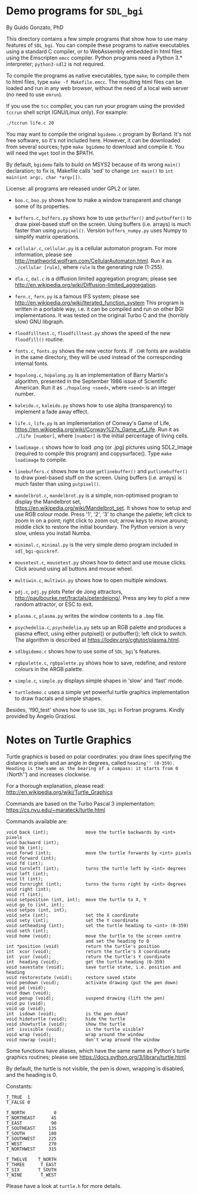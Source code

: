 # Demo programs for `SDL_bgi`

By Guido Gonzato, PhD

This directory contains a few simple programs that show how to use
many features of `SDL_bgi`. You can compile these programs to native
executables using a standard C compiler, or to WebAssembly embedded in
html files using the Emscripten `emcc` compiler. Python programs need
a Python 3.* interpreter; `python3-sdl2` is not required.

To compile the programs as native executables, type `make`; to compile
them to html files, type `make -f Makefile.emcc`. The resulting
html files can be loaded and run in any web browser, without the need
of a local web server (no need to use `emrun`).

If you use the `tcc` compiler, you can run your program using the
provided `tccrun` shell script (GNU/Linux only). For example:

    ./tccrun life.c 20

You may want to compile the original `bgidemo.c` program by Borland.
It's not free software, so it's not included here. However, it can be
downloaded from several sources; type `make bgidemo` to download and
compile it. You will need the `wget` tool in the $PATH.

By default, `bgidemo` fails to build on MSYS2 because of its wrong
`main()` declaration; to fix is, Makefile calls 'sed' to change `int
main()` to `int main(int argc, char *argv[])`.

License: all programs are released under GPL2 or later.

- `boo.c`, `boo.py` shows how to make a window transparent and change
some of its properties.

- `buffers.c`, `buffers.py` shows how to use `getbuffer()` and
`putbuffer()` to draw pixel-based stuff on the screen. Using buffers
(i.e. arrays) is much faster than using `putpixel()`. Version
`buffers_numpy.py` uses Numpy to simplify matrix operations.

- `cellular.c`, `cellular.py` is a cellular automaton program. For
more information, please see
<http://mathworld.wolfram.com/CellularAutomaton.html>. Run
it as `./cellular [rule]`, where `rule` is the generating rule (1-255).

- `dla.c`, `dal.c` is a diffusion limited aggregation program; please
see
<http://en.wikipedia.org/wiki/Diffusion-limited_aggregation>.

- `fern.c`, `fern.py` is a famous IFS system; please see
<http://en.wikipedia.org/wiki/Iterated_function_system> This program is
written in a portable way, i.e. it can be compiled and run on other
BGI implementations. It was tested on the original Turbo C and the
(horribly slow) GNU libgraph.

- `floodfilltest.c`, `floodfilltest.py` shows the speed of the new
`floodfill()` routine.

- `fonts.c`, `fonts.py` shows the new vector fonts. If `.CHR` fonts
are available in the same directory, they will be used instead of the
corresponding internal fonts.

- `hopalong.c`, `hopalong.py` is an implementation of Barry Martin's
algorithm, presented in the September 1986 issue of Scientific American.
Run it as `./hopalong <seed>`, where `<seed>` is an integer number.

- `kaleido.c`, `kaleido.py`  shows how to use alpha (transparency) to
implement a fade away effect.

- `life.c`, `life.py`  is an implementation of Conway's Game of Life,
<https://en.wikipedia.org/wiki/Conway%27s_Game_of_Life>. Run it as
`./life [number]`, where `[number]` is the initial percentage of living
cells.

- `loadimage.c` shows how to load .png (or .jpg) pictures using 
SDL2_Image (required to compile this program) and copysurface().
Type `make loadimage` to compile.

- `linebuffers.c` shows how to use `getlinebuffer()` and
`putlinebuffer()` to draw pixel-based stuff on the screen. Using
buffers (i.e. arrays) is much faster than using `putpixel()`.

- `mandelbrot.c`, `mandelbrot.py` is a simple, non-optimised program
to display the Mandelbrot set,
<https://en.wikipedia.org/wiki/Mandelbrot_set>. It shows how to setup
and use RGB colour mode. Press '1', '2', '3' to change the palette;
left click to zoom in on a point; right click to zoom out; arrow keys
to move around; middle click to restore the initial boundary.
The Python version is *very* slow, unless you install Numba.

- `minimal.c`, `minimal.py` is the very simple demo program included
in `sdl_bgi-quickref`.

- `mousetest.c`, `mousetest.py` shows how to detect and use mouse
clicks. Click around using all buttons and mouse wheel.

- `multiwin.c`, `multiwin.py` shows how to open multiple windows.

- `pdj.c`, `pdj.py` plots Peter de Jong attractors,
<http://paulbourke.net/fractals/peterdejong/>. Press any key to plot a
new random attractor, or ESC to exit.

- `plasma.c`, `plasma.py` writes the window contents to a `.bmp` file.

- `psychedelia.c`, `psychedelia.py` sets up an RGB palette and
produces a plasma effect, using either putpixel() or putbuffer(); left
click to switch. The algorithm is described at
<https://lodev.org/cgtutor/plasma.html>.

- `sdlbgidemo.c` shows how to use some of `SDL_bgi`'s features.

- `rgbpalette.c`, `rgbpalette.py` shows how to save, redefine, and
restore colours in the ARGB palette.

- `simple.c`, `simple.py` displays simple shapes in 'slow' and 'fast'
mode.

- `turtledemo.c` uses a simple yet powerful turtle graphics
implementation to draw fractals and simple shapes.

Besides, 'f90_test' shows how to use `SDL_bgi` in Fortran programs.
Kindly provided by Angelo Graziosi.


# Notes on Turtle Graphics

Turtle graphics is based on polar coordinates: you draw lines
specifying the distance in pixels and an angle in degrees, called
``heading'' (0-359). Heading is the same as the bearing of a compass: it
starts from 0 (``North'') and increases clockwise.

For a thorough explanation, please read:
<http://en.wikipedia.org/wiki/Turtle_Graphics>

Commands are based on the Turbo Pascal 3 implementation:
<https://cs.nyu.edu/~marateck/turtle.html>

Commands available are:

````
void back (int);              move the turtle backwards by <int> pixels
void backward (int);
void bk (int);
void forwd (int);             move the turtle forwards by <int> pixels
void forward (int);
void fd (int);
void turnleft (int);          turns the turtle left by <int> degrees
void left (int);
void lt (int);
void turnright (int);         turns the turns right by <int> degrees
void right (int);
void rt (int);
void setposition (int, int);  move the turtle to X, Y
void go_to (int, int);
void setpos (int, int);
void setx (int);              set the X coordinate
void sety (int);              set the Y coordinate
void setheading (int);        set the turtle heading to <int> (0-359)
void seth (int);
void home (void);             move the turtle to the screen centre
                              and set the heading to 0
int *position (void)          return the turtle's position
int  xcor (void);             return the turtle's X coordinate
int  ycor (void);             return the turtle's Y coordinate
int  heading (void);          get the turtle heading (0-359)
void savestate (void);        save turtle state, i.e. position and heading
void restorestate (void);     restore saved state
void pendown (void);          activate drawing (put the pen down)
void pd (void);
void down (void);
void penup (void);            suspend drawing (lift the pen)
void pu (void);
void up (void);
int  isdown (void);           is the pen down?
void hideturtle (void);       hide the turtle
void showturtle (void);       show the turtle
int  isvisible (void);        is the turtle visible?
void wrap (void);             wrap around the window
void nowrap (void);           don't wrap around the window
````

Some functions have aliases, which have the same name as Python's
turtle graphics routines; please see
<https://docs.python.org/3/library/turtle.html>.

By default, the turtle is not visible, the pen is down, wrapping is
disabled, and the heading is 0.

Constants:

````
T_TRUE  1
T_FALSE 0

T_NORTH           0
T_NORTHEAST      45
T_EAST           90
T_SOUTHEAST     135
T_SOUTH         180
T_SOUTHWEST     225
T_WEST          270
T_NORTHWEST     315

T_TWELVE    T_NORTH
T_THREE      T_EAST
T_SIX       T_SOUTH
T_NINE       T_WEST
````

Please have a look at `turtle.h` for more details.
